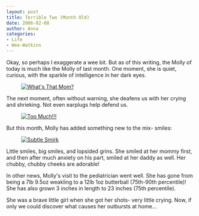 ```yaml
---
layout: post
title: Terrible Two (Month Old)
date: 2006-02-08
author: Anna
categories:
- Life
- Wee-Watkins
---
```


Okay, so perhaps I exaggerate a wee bit. But as of this writing, the Molly of today is much like the Molly of last month. One moment, she is quiet, curious, with the sparkle of intelligence in her dark eyes.

<figure><a href="http://www.flickr.com/photo.gne?id=97400806"><img class="photo" src="http://static.flickr.com/27/97400806_c86aad37b2.jpg" alt="What's That Mom?" border="0"></a> </figure>

The next moment, often without warning, she deafens us with her crying and shrieking. Not even earplugs help defend us.

<figure><a href="http://www.flickr.com/photo.gne?id=97400991"><img class="photo" src="http://static.flickr.com/38/97400991_89793adb1c.jpg" alt="Too Much!!!" border="0"></a> </figure>

But this month, Molly has added something new to the mix- smiles:

<figure><a href="http://www.flickr.com/photo.gne?id=97404069"><img class="photo" src="http://static.flickr.com/27/97404069_f45993c01b.jpg" alt="Subtle Smirk" border="0"></a> </figure>

Little smiles, big smiles, and lopsided grins. She smiled at her mommy first, and then after much anxiety on his part, smiled at her daddy as well. Her chubby, chubby cheeks are adorable!

In other news, Molly's visit to the pediatrician went well. She has gone from being a 7lb 9.5oz weakling to a 12lb 1oz butterball (75th-90th percentile)! She has also grown 3 inches in length to 23 inches (75th percentile).

She was a brave little girl when she got her shots- very little crying. Now, if only we could discover what causes her outbursts at home...